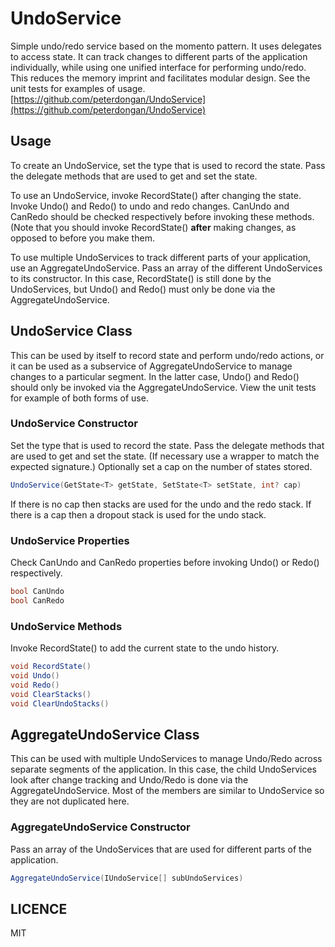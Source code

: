 # UndoService
Simple undo/redo service based on the momento pattern. It uses delegates to access state. It can track changes to different parts of the application individually, while using one unified interface for performing undo/redo. This reduces the memory imprint and facilitates modular design. See the unit tests for examples of usage. [https://github.com/peterdongan/UndoService](https://github.com/peterdongan/UndoService)

## Usage
To create an UndoService, set the type that is used to record the state. Pass the delegate methods that are used to get and set the state.

To use an UndoService, invoke RecordState() after changing the state. Invoke Undo() and Redo() to undo and redo changes. CanUndo and CanRedo should be checked respectively before invoking these methods. (Note that you should invoke RecordState() **after** making changes, as opposed to before you make them.

To use multiple UndoServices to track different parts of your application, use an AggregateUndoService. Pass an array of the different UndoServices to its constructor. In this case, RecordState() is still done by the UndoServices, but Undo() and Redo() must only be done via the AggregateUndoService.


## UndoService Class
This can be used by itself to record state and perform undo/redo actions, or it can be used as a subservice of AggregateUndoService to manage changes to a particular segment. In the latter case, Undo() and Redo() should only be invoked via the AggregateUndoService. View the unit tests for example of both forms of use.

### UndoService Constructor
Set the type that is used to record the state. 
Pass the delegate methods that are used to get and set the state. (If necessary use a wrapper to match the expected signature.) 
Optionally set a cap on the number of states stored. 
```csharp
UndoService(GetState<T> getState, SetState<T> setState, int? cap)	
```

If there is no cap then stacks are used for the undo and the redo stack. If there is a cap then a dropout stack is used for the undo stack.

### UndoService Properties
Check CanUndo and CanRedo properties before invoking Undo() or Redo() respectively.
```csharp
bool CanUndo
bool CanRedo
```

### UndoService Methods
Invoke RecordState() to add the current state to the undo history. 

```csharp
void RecordState() 
void Undo()
void Redo()
void ClearStacks()
void ClearUndoStacks()
```

## AggregateUndoService Class
This can be used with multiple UndoServices to manage Undo/Redo across separate segments of the application. In this case, the child UndoServices look after change tracking and Undo/Redo is done via the AggregateUndoService. Most of the members are similar to UndoService so they are not duplicated here.

### AggregateUndoService Constructor
Pass an array of the UndoServices that are used for different parts of the application.

```csharp
AggregateUndoService(IUndoService[] subUndoServices)
```

## LICENCE

MIT
